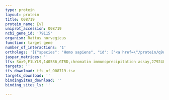 ```yaml
---
type: protein
layout: protein
title: O08719
protein_name: Evl
uniprot_accession: O08719
ncbi_gene_id: '79115'
organism: Rattus norvegicus
function: target gene
number_of_interactions: '1'
orthologs: '[{"species": "Homo sapiens", "id": ["<a href=\"/protein/q9ui08\">Q9UI08</a>"]}, {"species": "Mus musculus", "id": ["<a href=\"/protein/p70429\">P70429</a>"]}, {"species": "Caenorhabditis elegans", "id": ["<a href=\"/protein/g5eg53\">G5EG53</a>"]}]'
jaspar_matrices: ''
tfs: Sox9,F1LYL9,140586,GTRD,chromatin immunoprecipitation assay,27924024%5Buid%5D,No
targets: ''
tfs_download: tfs_of_O08719.tsv
targets_download: ''
bindingSites_download: ''
binding_sites_ls: ''

---
```

